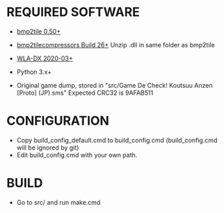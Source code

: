 REQUIRED SOFTWARE
=================

- [bmp2tile 0.50+](https://github.com/maxim-zhao/bmp2tile/releases)

- [bmp2tilecompressors Build 26+](https://github.com/maxim-zhao/bmp2tilecompressors/releases)
  Unzip .dll in same folder as bmp2tile

- [WLA-DX 2020-03+](https://ci.appveyor.com/project/maxim-zhao/wla-dx-6yqhq)

- Python 3.x+

- Original game dump, stored in "src/Game De Check! Koutsuu Anzen [Proto] (JP).sms"
  Expected CRC32 is 9AFAB511

CONFIGURATION
=============

- Copy build_config_default.cmd to build_config.cmd (build_config.cmd will be ignored by git)
- Edit build_config.cmd with your own path.

BUILD
=====

- Go to src/ and run make.cmd

